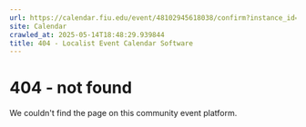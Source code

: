 ```yaml
---
url: https://calendar.fiu.edu/event/48102945618038/confirm?instance_id=48102945654926&return=https%3A%2F%2Fcalendar.fiu.edu%2Fcalendar%3Fevent_types%255B%255D%3D127584
site: Calendar
crawled_at: 2025-05-14T18:48:29.939844
title: 404 - Localist Event Calendar Software
---
```


# 404 - not found
We couldn't find the page on this community event platform.
